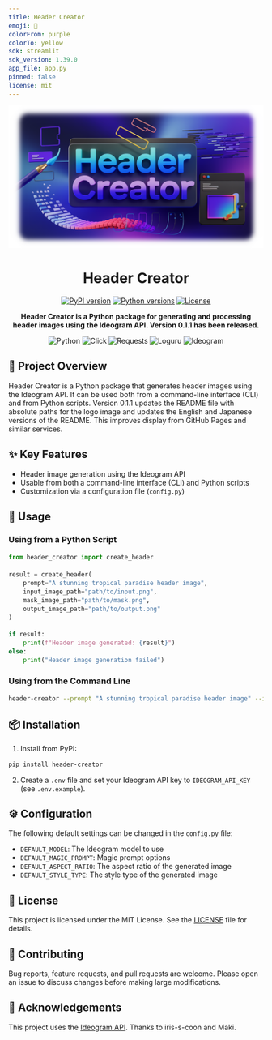 ```yaml
---
title: Header Creator
emoji: 🦀
colorFrom: purple
colorTo: yellow
sdk: streamlit
sdk_version: 1.39.0
app_file: app.py
pinned: false
license: mit
---
```


<div align="center">
  <img src="https://raw.githubusercontent.com/Sunwood-ai-labs/header_creator/refs/heads/main/docs/header-creator.png" alt="Header Creator Logo">

# Header Creator

<p align="center">
  <a href="https://pypi.org/project/header-creator/"><img src="https://img.shields.io/pypi/v/header-creator.svg" alt="PyPI version"></a>
  <a href="https://pypi.org/project/header-creator/"><img src="https://img.shields.io/pypi/pyversions/header-creator.svg" alt="Python versions"></a>
  <a href="https://github.com/Sunwood-ai-labs/header_creator/blob/main/LICENSE"><img src="https://img.shields.io/github/license/Sunwood-ai-labs/header-creator.svg" alt="License"></a>
</p>

<p align="center">
  <b>Header Creator is a Python package for generating and processing header images using the Ideogram API. Version 0.1.1 has been released.</b>
</p>

<p align="center">
  <img src="https://img.shields.io/badge/Python-3776AB?style=for-the-badge&logo=python&logoColor=white" alt="Python">
  <img src="https://img.shields.io/badge/Click-000000?style=for-the-badge&logo=python&logoColor=white" alt="Click">
  <img src="https://img.shields.io/badge/Requests-2CA5E0?style=for-the-badge&logo=python&logoColor=white" alt="Requests">
  <img src="https://img.shields.io/badge/Loguru-000000?style=for-the-badge&logo=python&logoColor=white" alt="Loguru">
  <img src="https://img.shields.io/badge/Ideogram-FF6B6B?style=for-the-badge&logo=image&logoColor=white" alt="Ideogram">
</p>

</div>

## 🚀 Project Overview

Header Creator is a Python package that generates header images using the Ideogram API. It can be used both from a command-line interface (CLI) and from Python scripts.  Version 0.1.1 updates the README file with absolute paths for the logo image and updates the English and Japanese versions of the README. This improves display from GitHub Pages and similar services.


## ✨ Key Features

- Header image generation using the Ideogram API
- Usable from both a command-line interface (CLI) and Python scripts
- Customization via a configuration file (`config.py`)


## 🔧 Usage

### Using from a Python Script

```python
from header_creator import create_header

result = create_header(
    prompt="A stunning tropical paradise header image",
    input_image_path="path/to/input.png",
    mask_image_path="path/to/mask.png",
    output_image_path="path/to/output.png"
)

if result:
    print(f"Header image generated: {result}")
else:
    print("Header image generation failed")
```

### Using from the Command Line

```bash
header-creator --prompt "A stunning tropical paradise header image" --input path/to/input.png --mask path/to/mask.png --output path/to/output.png
```

## 📦 Installation

1. Install from PyPI:

```bash
pip install header-creator
```

2. Create a `.env` file and set your Ideogram API key to `IDEOGRAM_API_KEY` (see `.env.example`).


## ⚙️ Configuration

The following default settings can be changed in the `config.py` file:

- `DEFAULT_MODEL`: The Ideogram model to use
- `DEFAULT_MAGIC_PROMPT`: Magic prompt options
- `DEFAULT_ASPECT_RATIO`: The aspect ratio of the generated image
- `DEFAULT_STYLE_TYPE`: The style type of the generated image

## 📄 License

This project is licensed under the MIT License. See the [LICENSE](LICENSE) file for details.

## 🤝 Contributing

Bug reports, feature requests, and pull requests are welcome. Please open an issue to discuss changes before making large modifications.

## 🙏 Acknowledgements

This project uses the [Ideogram API](https://ideogram.ai/). Thanks to iris-s-coon and Maki.